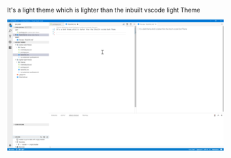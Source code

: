 It's a light theme which is lighter than the inbuilt vscode light Theme

![light theme picture](https://raw.githubusercontent.com/dalyIsaac/vscode-themes/master/light_theme.png)